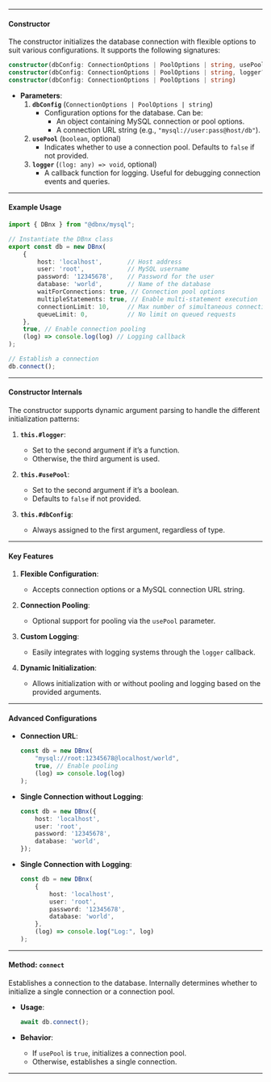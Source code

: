 
---

#### **Constructor**

The constructor initializes the database connection with flexible options to suit various configurations. It supports the following signatures:

```typescript
constructor(dbConfig: ConnectionOptions | PoolOptions | string, usePool?: boolean, logger?: (log: any) => void)
constructor(dbConfig: ConnectionOptions | PoolOptions | string, logger?: (log: any) => void)
constructor(dbConfig: ConnectionOptions | PoolOptions | string)
```

- **Parameters**:
  1. **`dbConfig`** (`ConnectionOptions | PoolOptions | string`)  
     - Configuration options for the database. Can be:
       - An object containing MySQL connection or pool options.
       - A connection URL string (e.g., `"mysql://user:pass@host/db"`).
  2. **`usePool`** (`boolean`, optional)  
     - Indicates whether to use a connection pool. Defaults to `false` if not provided.
  3. **`logger`** (`(log: any) => void`, optional)  
     - A callback function for logging. Useful for debugging connection events and queries.

---

#### **Example Usage**

```typescript
import { DBnx } from "@dbnx/mysql";

// Instantiate the DBnx class
export const db = new DBnx(
    {
        host: 'localhost',       // Host address
        user: 'root',            // MySQL username
        password: '12345678',    // Password for the user
        database: 'world',       // Name of the database
        waitForConnections: true, // Connection pool options
        multipleStatements: true, // Enable multi-statement execution
        connectionLimit: 10,     // Max number of simultaneous connections
        queueLimit: 0,           // No limit on queued requests
    },
    true, // Enable connection pooling
    (log) => console.log(log) // Logging callback
);

// Establish a connection
db.connect();
```

---

#### **Constructor Internals**

The constructor supports dynamic argument parsing to handle the different initialization patterns:

1. **`this.#logger`**:  
   - Set to the second argument if it’s a function.  
   - Otherwise, the third argument is used.

2. **`this.#usePool`**:  
   - Set to the second argument if it’s a boolean.  
   - Defaults to `false` if not provided.

3. **`this.#dbConfig`**:  
   - Always assigned to the first argument, regardless of type.

---

#### **Key Features**

1. **Flexible Configuration**:
   - Accepts connection options or a MySQL connection URL string.

2. **Connection Pooling**:
   - Optional support for pooling via the `usePool` parameter.

3. **Custom Logging**:
   - Easily integrates with logging systems through the `logger` callback.

4. **Dynamic Initialization**:
   - Allows initialization with or without pooling and logging based on the provided arguments.

---

#### **Advanced Configurations**

- **Connection URL**:

  ```typescript
  const db = new DBnx(
      "mysql://root:12345678@localhost/world",
      true, // Enable pooling
      (log) => console.log(log)
  );
  ```

- **Single Connection without Logging**:

  ```typescript
  const db = new DBnx({
      host: 'localhost',
      user: 'root',
      password: '12345678',
      database: 'world',
  });
  ```

- **Single Connection with Logging**:

  ```typescript
  const db = new DBnx(
      {
          host: 'localhost',
          user: 'root',
          password: '12345678',
          database: 'world',
      },
      (log) => console.log("Log:", log)
  );
  ```

---

#### **Method: `connect`**

Establishes a connection to the database. Internally determines whether to initialize a single connection or a connection pool.

- **Usage**:

  ```typescript
  await db.connect();
  ```

- **Behavior**:
  - If `usePool` is `true`, initializes a connection pool.
  - Otherwise, establishes a single connection.

---
